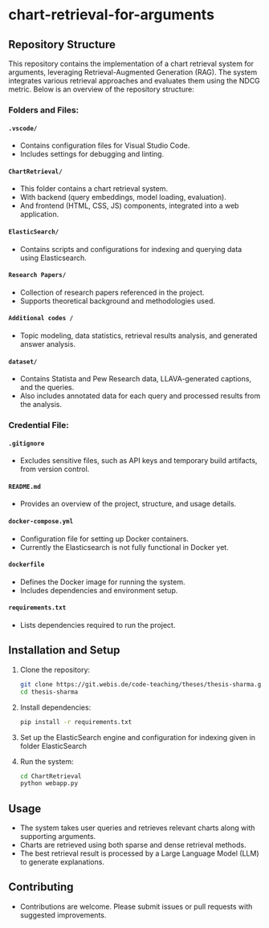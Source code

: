 # chart-retrieval-for-arguments

## Repository Structure

This repository contains the implementation of a chart retrieval system for arguments, leveraging Retrieval-Augmented Generation (RAG). The system integrates various retrieval approaches and evaluates them using the NDCG metric. Below is an overview of the repository structure:

### Folders and Files:

#### `.vscode/`
- Contains configuration files for Visual Studio Code.
- Includes settings for debugging and linting.

#### `ChartRetrieval/`
- This folder contains a chart retrieval system.
- With backend (query embeddings, model loading, evaluation).
- And frontend (HTML, CSS, JS) components, integrated into a web application.

#### `ElasticSearch/`
- Contains scripts and configurations for indexing and querying data using Elasticsearch.

#### `Research Papers/`
- Collection of research papers referenced in the project.
- Supports theoretical background and methodologies used.

#### `Additional codes /`
- Topic modeling, data statistics, retrieval results analysis, and generated answer analysis.

#### `dataset/`
- Contains Statista and Pew Research data, LLAVA-generated captions, and the queries.
- Also includes annotated data for each query and processed results from the analysis.

### Credential File:

#### `.gitignore`
- Excludes sensitive files, such as API keys and temporary build artifacts, from version control.

#### `README.md`
- Provides an overview of the project, structure, and usage details.

#### `docker-compose.yml`
- Configuration file for setting up Docker containers.
- Currently the Elasticsearch is not fully functional in Docker yet.

#### `dockerfile`
- Defines the Docker image for running the system.
- Includes dependencies and environment setup.

#### `requirements.txt`
- Lists dependencies required to run the project.

## Installation and Setup

1. Clone the repository:
   ```bash
   git clone https://git.webis.de/code-teaching/theses/thesis-sharma.git
   cd thesis-sharma
   ```

2. Install dependencies:
   ```bash
   pip install -r requirements.txt
   ```
   
3. Set up the ElasticSearch engine and configuration for indexing given in folder ElasticSearch

4. Run the system:
   ```bash
   cd ChartRetrieval
   python webapp.py
   ```

## Usage
- The system takes user queries and retrieves relevant charts along with supporting arguments.
- Charts are retrieved using both sparse and dense retrieval methods.
- The best retrieval result is processed by a Large Language Model (LLM) to generate explanations.

## Contributing
- Contributions are welcome. Please submit issues or pull requests with suggested improvements.

